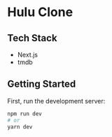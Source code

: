 # Hulu Clone

## Tech Stack

- Next.js
- tmdb

## Getting Started

First, run the development server:

```bash
npm run dev
# or
yarn dev
```
